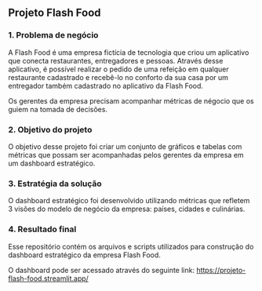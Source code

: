 ## Projeto Flash Food

### 1. Problema de negócio
A Flash Food é uma empresa fictícia de tecnologia que criou um aplicativo que conecta restaurantes, entregadores e pessoas. 
Através desse aplicativo, é possível realizar o pedido de uma refeição em qualquer restaurante cadastrado e recebê-lo no conforto da sua casa por um entregador também cadastrado no aplicativo da Flash Food.

Os gerentes da empresa precisam acompanhar métricas de négocio que os guiem na tomada de decisões.

### 2. Objetivo do projeto

O objetivo desse projeto foi criar um conjunto de gráficos e tabelas com métricas que possam ser acompanhadas pelos gerentes da empresa em um dashboard estratégico.

### 3. Estratégia da solução

O dashboard estratégico foi desenvolvido utilizando métricas que refletem 3 visões do modelo de negócio da empresa: países, cidades e culinárias.

### 4. Resultado final
Esse repositório contém os arquivos e scripts utilizados para construção do dashboard estratégico da empresa Flash Food.

O dashboard pode ser acessado através do seguinte link: https://projeto-flash-food.streamlit.app/
